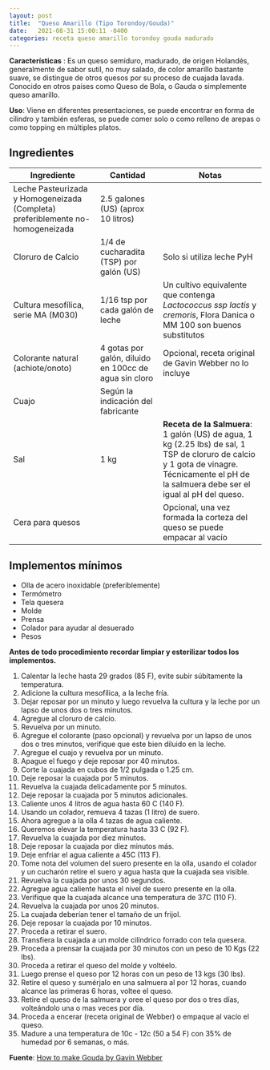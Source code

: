 ```yaml
---
layout: post
title:  "Queso Amarillo (Tipo Torondoy/Gouda)"
date:   2021-08-31 15:00:11 -0400
categories: receta queso amarillo torondoy gouda madurado
---
```


**Características** : Es un queso semiduro, madurado, de origen Holandés, generalmente de sabor sutil, no muy salado, de color amarillo bastante suave, se distingue de otros quesos por su proceso de cuajada lavada. Conocido en otros países como Queso de Bola, o Gauda o simplemente queso amarillo.

**Uso**: Viene en diferentes presentaciones, se puede encontrar en forma de cilindro y también esferas, se puede comer solo o como relleno de arepas o como topping en múltiples platos.

## Ingredientes

Ingrediente | Cantidad | Notas
------------| ---------| -----
Leche Pasteurizada y Homogeneizada (Completa) preferiblemente no-homogeneizada | 2.5 galones (US) (aprox 10 litros) |
Cloruro de Calcio | 1/4 de cucharadita (TSP) por galón (US) | Solo si utiliza leche PyH
Cultura mesofílica, serie MA (M030) | 1/16 tsp por cada galón de leche | Un cultivo equivalente que contenga *Lactococcus ssp lactis* y *cremoris*, Flora Danica o MM 100 son buenos substitutos
Colorante natural (achiote/onoto) | 4 gotas por galón, diluido en 100cc de agua sin cloro | Opcional, receta original de Gavin Webber no lo incluye 
Cuajo | Según la indicación del fabricante | 
Sal | 1 kg | **Receta de la Salmuera**: 1 galón (US) de agua, 1 kg (2.25 lbs) de sal, 1 TSP de cloruro de calcio y 1 gota de vinagre. Técnicamente el pH de la salmuera debe ser el igual al pH del queso.
Cera para quesos | | Opcional, una vez formada la corteza del queso se puede empacar al vacío

## Implementos mínimos

- Olla de acero inoxidable (preferiblemente)
- Termómetro
- Tela quesera
- Molde
- Prensa
- Colador para ayudar al desuerado
- Pesos

**Antes de todo procedimiento recordar limpiar y esterilizar todos los implementos.**

1. Calentar la leche hasta 29 grados (85 F), evite subir súbitamente la temperatura.
2. Adicione la cultura mesofílica, a la leche fría.
3. Dejar reposar por un minuto y luego revuelva la cultura y la leche por un lapso de unos dos o tres minutos.
4. Agregue al cloruro de calcio.
5. Revuelva por un minuto.
6. Agregue el colorante (paso opcional) y revuelva por un lapso de unos dos o tres minutos, verifique que este bien diluido en la leche.
7. Agregue el cuajo y revuelva por un minuto.
8. Apague el fuego y deje reposar por 40 minutos.
9. Corte la cuajada en cubos de 1/2 pulgada o 1.25 cm.
10. Deje reposar la cuajada por 5 minutos.
11. Revuelva la cuajada delicadamente por 5 minutos.
12. Deje reposar la cuajada por 5 minutos adicionales.
13. Caliente unos 4 litros de agua hasta 60 C (140 F).
14. Usando un colador, remueva 4 tazas (1 litro) de suero.
15. Ahora agregue a la olla 4 tazas de agua caliente.
16. Queremos elevar la temperatura hasta 33 C (92 F).
17. Revuelva la cuajada por diez minutos.
18. Deje reposar la cuajada por diez minutos más.
19. Deje enfriar el agua caliente a 45C (113 F).
20. Tome nota del volumen del suero presente en la olla, usando el colador y un cucharón retire el suero y agua hasta que la cuajada sea visible.
21. Revuelva la cuajada por unos 30 segundos.
22. Agregue agua caliente hasta el nivel de suero presente en la olla.
23. Verifique que la cuajada alcance una temperatura de 37C (110 F).
24. Revuelva la cuajada por unos 20 minutos.
25. La cuajada deberían tener el tamaño de un frijol.
26. Deje reposar la cuajada por 10 minutos.
27. Proceda a retirar el suero.
28. Transfiera la cuajada a un molde cilíndrico forrado con tela quesera.
29. Proceda a prensar la cuajada por 30 minutos con un peso de 10 Kgs (22 lbs).
30. Proceda a retirar el queso del molde y voltéelo.
31. Luego prense el queso por 12 horas con un peso de 13 kgs (30 lbs).
32. Retire el queso y sumérjalo en una salmuera al por 12 horas, cuando alcance las primeras 6 horas, voltee el queso.
33. Retire el queso de la salmuera y oree el queso por dos o tres días, volteándolo una o mas veces por día.
34. Proceda a encerar (receta original de Webber) o empaque al vacío el queso.
35. Madure a una temperatura de 10c - 12c (50 a 54 F) con 35% de humedad por 6 semanas, o más. 

**Fuente**: [How to make Gouda by Gavin Webber](https://www.youtube.com/watch?v=2iwYqfTUtXo)